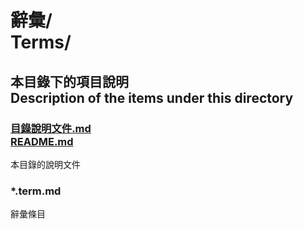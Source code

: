 # 辭彙/<br />Terms/

## 本目錄下的項目說明<br />Description of the items under this directory
### [目錄說明文件.md<br />README.md](README.md)
本目錄的說明文件

### *.term.md
辭彙條目
